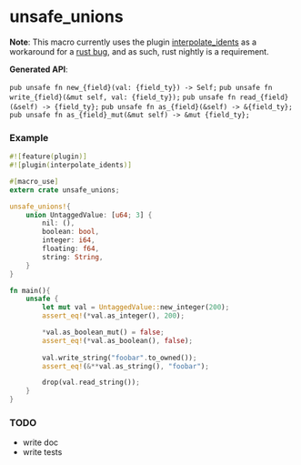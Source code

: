 # unsafe_unions

**Note**: This macro currently uses the plugin [interpolate_idents](https://github.com/SkylerLipthay/interpolate_idents) as a workaround for a [rust bug](https://github.com/SkylerLipthay/interpolate_idents), and as such, rust nightly is a requirement.

**Generated API**:

`pub unsafe fn new_{field}(val: {field_ty}) -> Self;`
`pub unsafe fn write_{field}(&mut self, val: {field_ty});`
`pub unsafe fn read_{field}(&self) -> {field_ty};`
`pub unsafe fn as_{field}(&self) -> &{field_ty};`
`pub unsafe fn as_{field}_mut(&mut self) -> &mut {field_ty};`

### Example

```rust
#![feature(plugin)]
#![plugin(interpolate_idents)]

#[macro_use]
extern crate unsafe_unions;

unsafe_unions!{
    union UntaggedValue: [u64; 3] {
        nil: (),
        boolean: bool,
        integer: i64,
        floating: f64,
        string: String,
    }
}

fn main(){
    unsafe {
        let mut val = UntaggedValue::new_integer(200);
        assert_eq!(*val.as_integer(), 200);

        *val.as_boolean_mut() = false;
        assert_eq!(*val.as_boolean(), false);
    
        val.write_string("foobar".to_owned());
        assert_eq!(&**val.as_string(), "foobar");

        drop(val.read_string());
    }
}
```

### TODO

* write doc
* write tests
